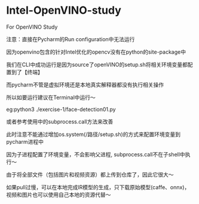 # Intel-OpenVINO-study
For OpenVINO Study

注意：直接在Pycharm的Run configuration中无法运行

因为openvino包含的针对Intel优化的opencv没有在python的site-package中

我们在CLI中成功运行是因为source了openVINO的setup.sh将相关环境变量都配置到了【终端】

而pycharm不管是虚拟环境还是本地真实解释器都没有执行相关操作

所以如要运行建议在Terminal中运行～

eg:python3 ./exercise-1/face-detection01.py

或者参考使用中的subprocess.call方法来改善

此时注意不能通过增加os.system(/路径/setup.sh)的方式来配置环境变量到pycharm进程中

因为子进程配置了环境变量，不会影响父进程, subprocess.call不在子shell中执行～

由于将全部文件（包括图片和视频资源）都上传到仓库了，因此它很大～

如果pull过慢，可以在本地完成IR模型的生成，只下载原始模型(caffe、onnx)，视频和图片也可以使用自己本地的资源代替～

